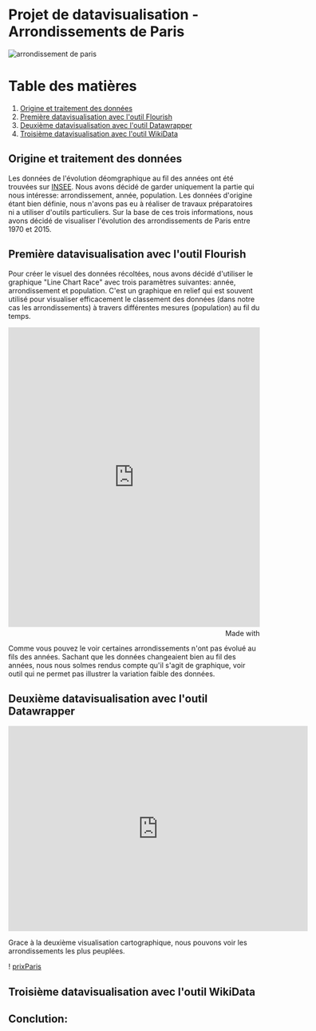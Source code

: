 # Projet de datavisualisation - Arrondissements de Paris

![arrondissement de paris](https://lh3.googleusercontent.com/proxy/cBGnHZlcpeen8_ueDc7JRoC7o3r2UwBtVurtDdw8VE3hIWe9-enWEJBCtVjwdCiZ144P9tWNEgiBe8eSvI-CqLSNcoSr3EQN1m4dnknQvCaKfPA5lgTlDy4I3KpOnvOYsCnaah5bKlFmxu22Bf70KBKI0gOsPf_wwbY3feyhHW8)

# Table des matières

1. [Origine et traitement des données](##OrigineEtTraitemenDesDonnées)
2. [Première datavisualisation avec l'outil Flourish](##1datavizFlourish)
3. [Deuxième datavisualisation avec l'outil Datawrapper](##2datavizDatawrapper)
4. [Troisième datavisualisation avec l'outil WikiData](##3datavizWikiData)

## Origine et traitement des données

Les données de l'évolution déomgraphique au fil des années ont été trouvées sur [INSEE](https://www.insee.fr/fr/statistiques/4515941#consulter). Nous avons décidé de garder uniquement la partie qui nous intéresse: arrondissement, année, population. Les données d'origine étant bien définie, nous n'avons pas eu à réaliser de travaux préparatoires ni a utiliser d'outils particuliers. Sur la base de ces trois informations, nous avons décidé de visualiser l'évolution des arrondissements de Paris entre 1970 et 2015.

## Première datavisualisation avec l'outil Flourish

Pour créer le visuel des données récoltées, nous avons décidé d'utiliser le graphique  "Line Chart Race" avec trois paramètres suivantes: année, arrondissement et population. C'est un graphique en relief qui est souvent utilisé pour visualiser efficacement le classement des données (dans notre cas les arrondissements) à travers différentes mesures (population) au fil du temps. 

<iframe src='https://flo.uri.sh/visualisation/4874798/embed' title='Interactive or visual content' frameborder='0' scrolling='no' style='width:100%;height:600px;'></iframe><div style='width:100%!;margin-top:4px!important;text-align:right!important;'><a class='flourish-credit' href='https://public.flourish.studio/visualisation/4874798/?utm_source=embed&utm_campaign=visualisation/4874798' target='_top' style='text-decoration:none!important'><img alt='Made with Flourish' src='https://public.flourish.studio/resources/made_with_flourish.svg' style='width:105px!important;height:16px!important;border:none!important;margin:0!important;'> </a></div>

Comme vous pouvez le voir certaines arrondissements n'ont pas évolué au fils des années. Sachant que les données changeaient bien au fil des années, nous nous solmes rendus compte qu'il s'agit de graphique, voir outil qui ne permet pas illustrer la variation faible des données.

## Deuxième datavisualisation avec l'outil Datawrapper

<iframe title="" aria-label="Carte" id="datawrapper-chart-Z2G3Y" src="https://datawrapper.dwcdn.net/Z2G3Y/1/" scrolling="no" frameborder="0" style="border: none;" width="600" height="411"></iframe>

Grace à la deuxième visualisation cartographique, nous pouvons voir les arrondissements les plus peuplées.

! [prixParis](HistoriquedesprixaumappartementsanciensParispararrdt.pdf)

## Troisième datavisualisation avec l'outil WikiData

## Conclution:


